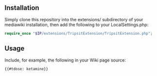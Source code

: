 ## Installation

Simply clone this repository into the extensions/ subdirectory of your mediawiki installation,
then add the following to your LocalSettings.php:

```php
require_once "$IP/extensions/TripsitExtension/TripsitExtension.php";
```

## Usage

Include, for example, the following in your Wiki page source:

```
{{#tdose: ketamine}}
```
